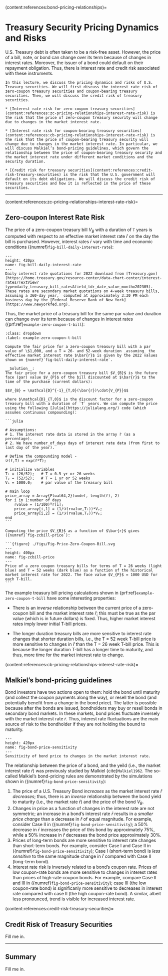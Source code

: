 (content:references:bond-pricing-relationships)=
# Treasury Security Pricing Dynamics and Risks
U.S. Treasury debt is often taken to be a risk-free asset. However, the price of a bill, note, or bond can change over its term because of changes in interest rates. Moreover, the issuer of a bond could default on their repayment obligation. Thus, there is interest rate and credit risk associated with these instruments. 

```{topic} Outline
In this lecture, we discuss the pricing dynamics and risks of U.S. Treasury securities. We will first discuss the interest rate risk of zero-coupon treasury securities and coupon-bearing treasury securities. Then, we will discuss the credit risk of treasury securities.

* [Interest rate risk for zero-coupon treasury securities](content:references:zc-pricing-relationships-interest-rate-risk) is the risk that the price of zero-coupon treasury security will change due to changes in the market interest rate. 

* [Interest rate risk for coupon-bearing treasury securities](content:references:cb-pricing-relationships-interest-rate-risk) is the risk that the price of coupon-bearing treasury security will change due to changes in the market interest rate. In particular, we will discuss Malkiel’s bond-pricing guidelines, which govern the relationship between the price of coupon-bearing treasury security and the market interest rate under different market conditions and the security duration.

* [Credit risk for treasury securities](content:references:credit-risk-treasury-securities) is the risk that the U.S. government will default on its debt obligations. We will discuss the credit risk of treasury securities and how it is reflected in the price of these securities.
```

---

(content:references:zc-pricing-relationships-interest-rate-risk)=
## Zero-coupon Interest Rate Risk
The price of a zero-coupon treasury bill $V_{B}$ with a duration of `T` years is computed with respect to an effective market interest rate $\bar{r}$ on the day the bill is purchased. However, interest rates $\bar{r}$ vary with time and economic conditions ({numref}`fig-bill-daily-interest-rate`):


```{figure} ./figs/Fig-4-week-Daily-2022.svg
---
height: 420px
name: fig-bill-daily-interest-rate
---
Daily interest rate quotations for 2022 download from [Treasury.gov](https://home.treasury.gov/resource-center/data-chart-center/interest-rates/TextView?type=daily_treasury_bill_rates&field_tdr_date_value_month=202305). These rates are secondary market quotations on 4-week treasury bills, assuming a 360-day year,  computed at approximately 3:30 PM each business day by the [Federal Reserve Bank of New York](https://www.newyorkfed.org).
```

Thus, the market price of a treasury bill for the same par value and duration can change over its term because of changes in interest rates ({prf:ref}`example-zero-coupon-t-bill`):

````{prf:example} Pricing of a zero-coupon treasury bill
:class: dropdown
:label: example-zero-coupon-t-bill

Compute the fair price for a zero-coupon treasury bill with a par value of \$1,000, and a T = 26- and 52-week duration _assuming_ the effective market interest rate $\bar{r}$ is given by the 2022 values shown on {numref}`fig-bill-daily-interest-rate`.

__Solution__:
The fair price for a zero-coupon treasury bill $V_{B}$ is the future face (par) value $V_{P}$ of the bill discounted at $\bar{r}$ to the time of the purchase (current dollars):

$$V_{B} = \mathcal{D}^{-1}_{T,0}(\bar{r})\cdot{V_{P}}$$

where $\mathcal{D}_{T,0}$ is the discount factor for a zero-coupon treasury bill with a duration of `T` years. We can compute the price using the following [Julia](https://julialang.org/) code (which assumes continuous compounding):

```julia

# Assumptions:
# 1. The interest rate data is stored in the array r̄ (as a percentage). 
# 2. We have number_of_days days of interest rate data (from first to last day of the year).

# Define the compounding model -
𝒟(r̄,T) = exp(r̄*T);

# initialize variables
T₁ = (26/52);   # T = 0.5 yr or 26 weeks
T₂ = (52/52);   # T = 1 yr or 52 weeks
Vₚ = 1000.0;    # par value of the treasury bill

# main loop
price_array = Array{Float64,2}(undef, length(r̄), 2)
for i in 1:number_of_days
    rvalue = (1/100)*r̄[i];
    price_array[i,1] = (1/𝒟(rvalue,T₁))*Vₚ;
    price_array[i,2] = (1/𝒟(rvalue,T₂))*Vₚ;
end
```

Computing the price $V_{B}$ as a function of $\bar{r}$ gives ({numref}`fig-zcbill-price`):

```{figure} ./figs/Fig-Price-Zero-Coupon-Bill.svg
---
height: 400px
name: fig-zcbill-price
---
Price of a zero coupon treasury bills for terms of T = 26 weeks (light blue) and T = 52 weeks (dark blue) as a function of the historical market interest rate for 2022. The face value $V_{P}$ = 1000 USD for each T-bill. 
```
````

The example treasury bill pricing calculations shown in {prf:ref}`example-zero-coupon-t-bill` have some interesting properties:

* There is an _inverse_ relationship between the current price of a zero-coupon bill and the market interest rate $\bar{r}$; this must be true as the par value (which is in future dollars) is fixed. Thus, higher market interest rates imply lower initial T-bill prices. 

* The longer duration treasury bills are more sensitive to interest rate changes that shorter duration bills, i.e., the T = 52 week T-bill price is more sensitive to changes in $\bar{r}$ than the T = 26 week T-bill price. This is because the longer duration T-bill has a longer time to maturity, and thus, more time for the market interest rate to change.

(content:references:cb-pricing-relationships-interest-rate-risk)=
## Malkiel’s bond-pricing guidelines
Bond investors have two actions open to them: hold the bond until maturity (and collect the coupon payments along the way), or resell the bond (and potentially benefit from a change in the bond price). The latter is possible because after the bonds are issued, bondholders may buy or resell bonds in secondary bond markets. In these markets, bond prices fluctuate inversely with the market interest rate $\bar{r}$. Thus, interest rate fluctuations are the main source of risk to the bondholder if they are not holding the bound to maturity.

```{figure} ./figs/Fig-Sensitivity-Bond-Price-Interest-Rate.svg
---
height: 420px
name: fig-bond-price-sensitivity
---
Sensitivity of bond price to changes in the market interest rate.   
```


The relationship between the price of a bond, and the yeild (i.e., the market interest rate $\bar{r}$) was previously studied by Malkiel {cite}`Malkiel1962`. The so-called Malkiel’s bond-pricing rules are demonstrated by the simulations shown in ({numref}`fig-bond-price-sensitivity`):

1. The price of a U.S. Treasury Bond _increases_ as the market interest rate $\bar{r}$ _decreases_; thus, there is an _inverse_ relationship between the bond yield to maturity (i.e., the market rate $\bar{r}$) and the price of the bond $V_{B}$. 
1. Changes in price as a function of changes in the interest rate are not symmetric;
an increase in a bond’s interest rate $\bar{r}$ results in a _smaller price change_ than a decrease in $\bar{r}$ of equal magnitude. For example, consider Case II in ({numref}`fig-bond-price-sensitivity`); a 50% decrease in $\bar{r}$ increases the price of this bond by approximately 75%, while a 50% increase in $\bar{r}$ decreases the bond price approximately 30%.
1. Prices of long-term bonds are more sensitive to interest rate changes than short-term bonds. For example, consider Case I and Case II in ({numref}`fig-bond-price-sensitivity`); Case I (short-term bond) is _less sensitive_ to the same magnitude change in $\bar{r}$ compared with Case II (long-term bond).
1. Interest rate risk is inversely related to a bond’s coupon rate. Prices of low coupon-rate bonds are more sensitive to changes in interest rates than prices of high-rate coupon bonds. For example, compare Case II and III in ({numref}`fig-bond-price-sensitivity`); case III (the low coupon-rate bond) is significanly more sensitive to decreases in interest rate compared with case II (the high coupon-rate bond). A similar, albeit less pronounced, trend is visible for increased
interest rate.

(content:references:credit-risk-treasury-securities)=
## Credit Risk of Treasury Securities
Fill me in.

---

## Summary
Fill me in.
